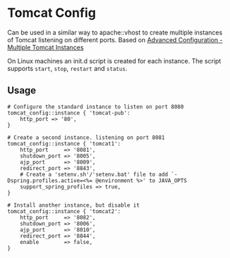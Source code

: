 # Tomcat Config

Can be used in a similar way to apache::vhost to create multiple instances of Tomcat listening on different ports.
Based on [Advanced Configuration - Multiple Tomcat Instances](http://tomcat.apache.org/tomcat-7.0-doc/RUNNING.txt)

On Linux machines an init.d script is created for each instance.  The script supports `start`, `stop`, `restart` and `status`.


## Usage
```puppet
# Configure the standard instance to listen on port 8080
tomcat_config::instance { 'tomcat-pub':
    http_port => '80',
}

# Create a second instance. listening on port 8081
tomcat_config::instance { 'tomcat1':
    http_port     => '8081',
    shutdown_port => '8005',
    ajp_port      => '8009',
    redirect_port => '8843',
    # Create a 'setenv.sh'/'setenv.bat' file to add `-Dspring.profiles.active=<%= @environment %>' to JAVA_OPTS
    support_spring_profiles => true,
}

# Install another instance, but disable it
tomcat_config::instance { 'tomcat2':
    http_port     => '8082',
    shutdown_port => '8006',
    ajp_port      => '8010',
    redirect_port => '8844',
    enable        => false,
}
```